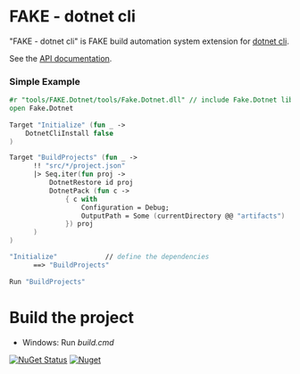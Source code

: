 # FAKE - dotnet cli

"FAKE - dotnet cli" is FAKE build automation system extension for [dotnet cli](http://github.com/dotnet/cli).

See the [API documentation](http://dolly22.github.io/fake.dotnet/index.html).


### Simple Example
```fsharp
#r "tools/FAKE.Dotnet/tools/Fake.Dotnet.dll" // include Fake.Dotnet lib
open Fake.Dotnet 
	
Target "Initialize" (fun _ ->
    DotnetCliInstall false
)

Target "BuildProjects" (fun _ ->
      !! "src/*/project.json" 
      |> Seq.iter(fun proj ->  
          DotnetRestore id proj
          DotnetPack (fun c -> 
              { c with 
                  Configuration = Debug;                    
                  OutputPath = Some (currentDirectory @@ "artifacts")
              }) proj
      )
)

"Initialize"            // define the dependencies
	  ==> "BuildProjects"
	
Run "BuildProjects"
```


# Build the project

* Windows: Run *build.cmd*

[![NuGet Status](http://img.shields.io/nuget/v/FAKE.dotnet.svg?style=flat)](https://www.nuget.org/packages/FAKE.Dotnet/)
[![Nuget](https://img.shields.io/nuget/dt/FAKE.dotnet.svg)](http://nuget.org/packages/FAKE.Dotnet)
